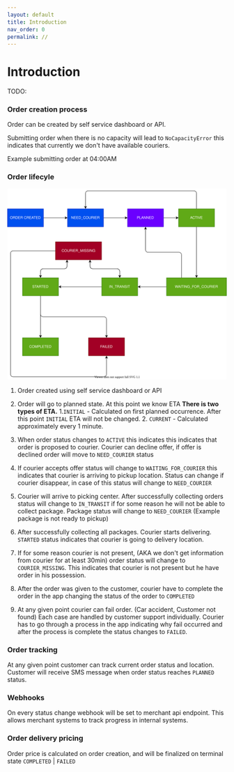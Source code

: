 ```yaml
---
layout: default
title: Introduction
nav_order: 0
permalink: //
---
```

# Introduction

TODO:


### Order creation process

Order can be created by self service dashboard or API.

Submitting order when there is no capacity will lead to `NoCapacityError` this indicates that currently we don't have available couriers.

Example submitting order at 04:00AM

### Order lifecyle

![Workflow](./assets/workflow.drawio.svg)


1. Order created using self service dashboard or API
1. Order will go to planned state. At this point we know ETA
**There is two types of ETA.**
    1.`INITIAL` - Calculated on first planned occurrence. After this point `INITIAL` ETA will not be changed.
    2. `CURRENT` - Calculated approximately every 1 minute. 

1. When order status changes to `ACTIVE` this indicates this indicates that order is proposed to courier. Courier can decline offer, if offer is declined order will move to `NEED_COURIER` status
1. If courier accepts offer status will change to `WAITING_FOR_COURIER` this indicates that courier is arriving to pickup location. Status can change if courier disappear, in case of this status will change to `NEED_COURIER`
1. Courier will arrive to picking center. After successfully collecting orders status will change to `IN_TRANSIT` if for some reason he will not be able to collect package. Package status will change to `NEED_COURIER` (Example package is not ready to pickup)
1. After successfully collecting all packages. Courier starts delivering. `STARTED` status indicates that courier is going to delivery location.
1. If for some reason courier is not present, (AKA we don't get information from courier for at least 30min) order status will change to `COURIER_MISSING`. This indicates that courier is not present but he have order in his possession.
1. After the order was given to the customer, courier have to complete the order in the app changing the status of the order to `COMPLETED`
1. At any given point courier can fail order. (Car accident, Customer not found) Each case are handled by customer support individually. Courier has to go through a process in the app indicating why fail occurred and after the process is complete the status changes to `FAILED`.

### Order tracking

At any given point customer can track current order status and location.
Customer will receive SMS message when order status reaches `PLANNED` status.

### Webhooks

On every status change webhook will be set to merchant api endpoint. This allows merchant systems to track progress in internal systems.

### Order delivery pricing

Order price is calculated on order creation, and will be finalized on terminal state `COMPLETED` | `FAILED`
